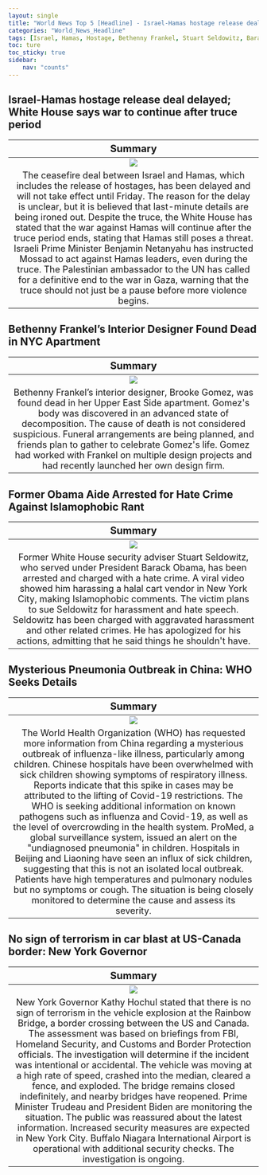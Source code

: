 ```yaml
---
layout: single
title: "World News Top 5 [Headline] - Israel-Hamas hostage release deal delayed, Bethenny Frankel’s Interior Designer Found Dead, Pneumonia outbreak"
categories: "World_News_Headline"
tags: [Israel, Hamas, Hostage, Bethenny Frankel, Stuart Seldowitz, Barack Obama, WHO, China, Pneumonia, Terrorism]
toc: ture
toc_sticky: true
sidebar:
    nav: "counts"
---
```


<style>
table th:first-of-type {
    width: 100%;
    font-size: 20px;
}
table td:nth-of-type(1) {
    width: 100%;
    font-size: 18px;
}
</style>

## Israel-Hamas hostage release deal delayed; White House says war to continue after truce period

Summary | 
:---:|
![](/assets/images/2023-11-23-World_News_Headline_231123_1-1.webp) |
The ceasefire deal between Israel and Hamas, which includes the release of hostages, has been delayed and will not take effect until Friday. The reason for the delay is unclear, but it is believed that last-minute details are being ironed out. Despite the truce, the White House has stated that the war against Hamas will continue after the truce period ends, stating that Hamas still poses a threat. Israeli Prime Minister Benjamin Netanyahu has instructed Mossad to act against Hamas leaders, even during the truce. The Palestinian ambassador to the UN has called for a definitive end to the war in Gaza, warning that the truce should not just be a pause before more violence begins. |

## Bethenny Frankel’s Interior Designer Found Dead in NYC Apartment

Summary | 
:---:|
![](/assets/images/2023-11-23-World_News_Headline_231123_1-2.webp) |
Bethenny Frankel’s interior designer, Brooke Gomez, was found dead in her Upper East Side apartment. Gomez's body was discovered in an advanced state of decomposition. The cause of death is not considered suspicious. Funeral arrangements are being planned, and friends plan to gather to celebrate Gomez's life. Gomez had worked with Frankel on multiple design projects and had recently launched her own design firm. |

## Former Obama Aide Arrested for Hate Crime Against Islamophobic Rant

Summary | 
:---:|
![](/assets/images/2023-11-23-World_News_Headline_231123_1-3.webp) |
Former White House security adviser Stuart Seldowitz, who served under President Barack Obama, has been arrested and charged with a hate crime. A viral video showed him harassing a halal cart vendor in New York City, making Islamophobic comments. The victim plans to sue Seldowitz for harassment and hate speech. Seldowitz has been charged with aggravated harassment and other related crimes. He has apologized for his actions, admitting that he said things he shouldn't have. |

## Mysterious Pneumonia Outbreak in China: WHO Seeks Details

Summary | 
:---:|
![](/assets/images/2023-11-23-World_News_Headline_231123_1-4.webp) |
The World Health Organization (WHO) has requested more information from China regarding a mysterious outbreak of influenza-like illness, particularly among children. Chinese hospitals have been overwhelmed with sick children showing symptoms of respiratory illness. Reports indicate that this spike in cases may be attributed to the lifting of Covid-19 restrictions. The WHO is seeking additional information on known pathogens such as influenza and Covid-19, as well as the level of overcrowding in the health system. ProMed, a global surveillance system, issued an alert on the "undiagnosed pneumonia" in children. Hospitals in Beijing and Liaoning have seen an influx of sick children, suggesting that this is not an isolated local outbreak. Patients have high temperatures and pulmonary nodules but no symptoms or cough. The situation is being closely monitored to determine the cause and assess its severity. |

## No sign of terrorism in car blast at US-Canada border: New York Governor

Summary | 
:---:|
![](/assets/images/2023-11-23-World_News_Headline_231123_1-5.webp) |
New York Governor Kathy Hochul stated that there is no sign of terrorism in the vehicle explosion at the Rainbow Bridge, a border crossing between the US and Canada. The assessment was based on briefings from FBI, Homeland Security, and Customs and Border Protection officials. The investigation will determine if the incident was intentional or accidental. The vehicle was moving at a high rate of speed, crashed into the median, cleared a fence, and exploded. The bridge remains closed indefinitely, and nearby bridges have reopened. Prime Minister Trudeau and President Biden are monitoring the situation. The public was reassured about the latest information. Increased security measures are expected in New York City. Buffalo Niagara International Airport is operational with additional security checks. The investigation is ongoing. |